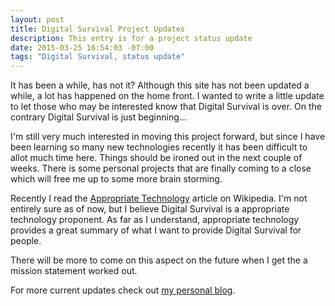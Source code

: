 ```yaml
---
layout: post
title: Digital Survival Project Updates
description: This entry is for a project status update
date: 2015-03-25 16:54:03 -07:00
tags: "Digital Survival, status update"
---
```


It has been a while, has not it? Although this site has not been updated a while, a lot has happened on the home front. I wanted to write a little update to let those who may be interested know that Digital Survival is over. On the contrary Digital Survival is just beginning...

I'm still very much interested in moving this project forward, but since I have been learning so many new technologies recently it has been difficult to allot much time here. Things should be ironed out in the next couple of weeks. There is some personal projects that are finally coming to a close which will free me up to some more brain storming.

Recently I read the [Appropriate Technology](https://en.wikipedia.org/wiki/Appropriate_technology) article on Wikipedia. I'm not entirely sure as of now, but I believe Digital Survival is a appropriate technology proponent. As far as I understand, appropriate technology provides a great summary of what I want to provide Digital Survival for people.

There will be more to come on this aspect on the future when I get the a mission statement worked out.

For more current updates check out [my personal blog](http://maffblaster.github.io/).
